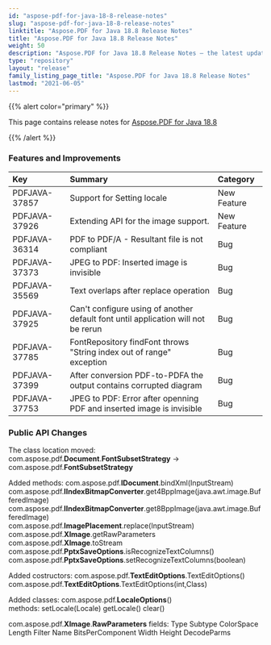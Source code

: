 ```yaml
---
id: "aspose-pdf-for-java-18-8-release-notes"
slug: "aspose-pdf-for-java-18-8-release-notes"
linktitle: "Aspose.PDF for Java 18.8 Release Notes"
title: "Aspose.PDF for Java 18.8 Release Notes"
weight: 50
description: "Aspose.PDF for Java 18.8 Release Notes – the latest updates and fixes."
type: "repository"
layout: "release"
family_listing_page_title: "Aspose.PDF for Java 18.8 Release Notes"
lastmod: "2021-06-05"
---
```


{{% alert color="primary" %}}

This page contains release notes for [Aspose.PDF for Java 18.8](https://releases.aspose.com/java/repo/com/aspose/aspose-pdf/18.8/)

{{% /alert %}}
### **Features and Improvements**

|**Key**|**Summary**|**Category**|
| :- | :- | :- |
|PDFJAVA-37857|Support for Setting locale|New Feature|
|PDFJAVA-37926|Extending API for the image support.|New Feature|
|PDFJAVA-36314|PDF to PDF/A - Resultant file is not compliant|Bug|
|PDFJAVA-37373|JPEG to PDF: Inserted image is invisible|Bug|
|PDFJAVA-35569|Text overlaps after replace operation|Bug|
|PDFJAVA-37925|Can't configure using of another default font until application will not be rerun|Bug|
|PDFJAVA-37785|FontRepository findFont throws "String index out of range" exception|Bug|
|PDFJAVA-37399|After conversion PDF-to-PDFA the output contains corrupted diagram|Bug|
|PDFJAVA-37753|JPEG to PDF: Error after openning PDF and inserted image is invisible|Bug|
### **Public API Changes**
The class location moved: 
com.aspose.pdf.**Document**.**FontSubsetStrategy** -> com.aspose.pdf.**FontSubsetStrategy**

Added methods:
com.aspose.pdf.**IDocument**.bindXml(InputStream)  
com.aspose.pdf.**IIndexBitmapConverter**.get4BppImage(java.awt.image.BufferedImage)  
com.aspose.pdf.**IIndexBitmapConverter**.get8BppImage(java.awt.image.BufferedImage)  
com.aspose.pdf.**ImagePlacement**.replace(InputStream)  
com.aspose.pdf.**XImage**.getRawParameters  
com.aspose.pdf.**XImage**.toStream  
com.aspose.pdf.**PptxSaveOptions**.isRecognizeTextColumns()  
com.aspose.pdf.**PptxSaveOptions**.setRecognizeTextColumns(boolean)  

Added costructors:
com.aspose.pdf.**TextEditOptions**.TextEditOptions()  
com.aspose.pdf.**TextEditOptions**.TextEditOptions(int,Class)  

Added classes:
com.aspose.pdf.**LocaleOptions**()  
methods:
setLocale(Locale)
getLocale()
clear()

com.aspose.pdf.**XImage**.**RawParameters**
fields:
Type
Subtype
ColorSpace
Length
Filter
Name
BitsPerComponent
Width
Height
DecodeParms
